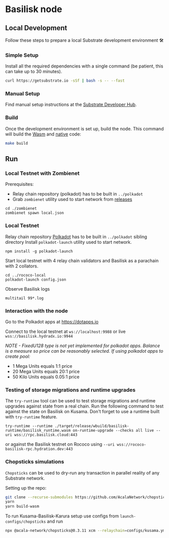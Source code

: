 # Basilisk node

## Local Development

Follow these steps to prepare a local Substrate development environment :hammer_and_wrench:

### Simple Setup

Install all the required dependencies with a single command (be patient, this can take up to 30
minutes).

```bash
curl https://getsubstrate.io -sSf | bash -s -- --fast
```

### Manual Setup

Find manual setup instructions at the
[Substrate Developer Hub](https://substrate.dev/docs/en/knowledgebase/getting-started/#manual-installation).

### Build

Once the development environment is set up, build the node. This command will build the
[Wasm](https://substrate.dev/docs/en/knowledgebase/advanced/executor#wasm-execution) and
[native](https://substrate.dev/docs/en/knowledgebase/advanced/executor#native-execution) code:

```bash
make build
```

## Run

### Local Testnet with Zombienet
Prerequisites:
* Relay chain repository (polkadot) has to be built in `../polkadot`
* Grab `zombienet` utility used to start network from [releases](https://github.com/paritytech/zombienet/releases)


```
cd ./zombienet
zombienet spawn local.json
```

### Local Testnet

Relay chain repository [Polkadot](https://github.com/paritytech/polkadot) has to be built in `../polkadot` sibling directory
Install `polkadot-launch` utility used to start network.

```
npm install -g polkadot-launch
```

Start local testnet with 4 relay chain validators and Basilisk as a parachain with 2 collators.

```
cd ../rococo-local
polkadot-launch config.json
```

Observe Basilisk logs

```
multitail 99*.log
```

### Interaction with the node

Go to the Polkadot apps at https://dotapps.io

Connect to the local testnet at `ws://localhost:9988` or live `wss://basilisk.hydradx.io:9944`

*NOTE - FixedU128 type is not yet implemented for polkadot apps. Balance is a measure so price can be reasonably selected. If using polkadot apps to create pool:*
- 1 Mega Units equals 1:1 price
- 20 Mega Units equals 20:1 price
- 50 Kilo Units equals 0.05:1 price

### Testing of storage migrations and runtime upgrades

The `try-runtime` tool can be used to test storage migrations and runtime upgrades against state from a real chain.
Run the following command to test against the state on Basilisk on Kusama.
Don't forget to use a runtime built with `try-runtime` feature.
```
try-runtime --runtime ./target/release/wbuild/basilisk-runtime/basilisk_runtime.wasm on-runtime-upgrade --checks all live --uri wss://rpc.basilisk.cloud:443
```
or against the Basilisk testnet on Rococo using `--uri wss://rococo-basilisk-rpc.hydration.dev:443`


### Chopsticks simulations
`Chopsticks` can be used to dry-run any transaction in parallel reality of any Substrate network.

Setting up the repo:
```bash
git clone --recurse-submodules https://github.com/AcalaNetwork/chopsticks.git && cd chopsticks
yarn
yarn build-wasm
```
To run Kusama-Basilisk-Karura setup use configs from `launch-configs/chopsticks` and run
```bash
npx @acala-network/chopsticks@0.3.11 xcm --relaychain=configs/kusama.yml --parachain=configs/basilisk.yml --parachain=configs/karura.yml
```